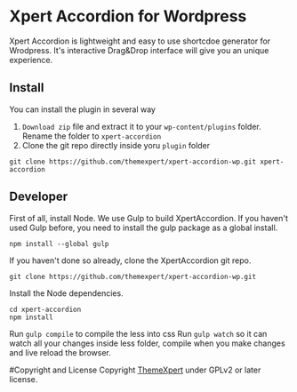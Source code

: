 # Xpert Accordion for Wordpress
Xpert Accordion is lightweight and easy to use shortcdoe generator for Wrodpress. It's interactive Drag&Drop interface will give you an unique experience.

## Install
You can install the plugin in several way
1. `Download zip` file and extract it to your `wp-content/plugins` folder. Rename the folder to `xpert-accordion`
2. Clone the git repo directly inside yoru `plugin` folder
```
git clone https://github.com/themexpert/xpert-accordion-wp.git xpert-accordion
```

## Developer
First of all, install Node. We use Gulp to build XpertAccordion. If you haven't used Gulp before, you need to install the gulp package as a global install.
```
npm install --global gulp
```

If you haven't done so already, clone the XpertAccordion git repo.
```
git clone https://github.com/themexpert/xpert-accordion-wp.git
```

Install the Node dependencies.
```
cd xpert-accordion
npm install
```
Run `gulp compile` to compile the less into css
Run `gulp watch` so it can watch all your changes inside less folder, compile when you make changes and live reload the browser.

#Copyright and License
Copyright [ThemeXpert](http://www.themexpert.com) under GPLv2 or later license.